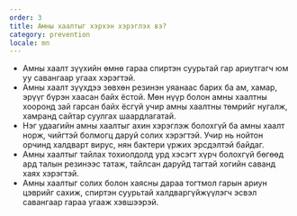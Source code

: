 ```yaml
---
order: 3
title: Амны хаалтыг хэрхэн хэрэглэх вэ?
category: prevention
locale: mn
---
```


- Амны хаалт зүүхийн өмнө гараа спиртэн суурьтай гар ариутгагч юм уу савангаар угаах хэрэгтэй.
- Амны хаалт  зүүхдээ зөвхөн резинэн уяанаас барих ба ам, хамар, эрүүг бүрэн хаасан байх ёстой. Мөн нүүр болон амны хаалтны хооронд зай гарсан байх ёсгүй учир амны хаалтны төмрийг нугалж, хамранд сайтар суулгах шаардлагатай.
- Нэг удаагийн амны хаалтыг ахин хэрэглэж болохгүй ба амны хаалт норж, чийгтэй болмогц даруй солих хэрэгтэй. Учир нь нойтон орчинд халдварт вирус, нян бактери үржих эрсдэлтэй байдаг.
- Амны хаалтыг тайлах тохиолдолд урд хэсэгт хүрч болохгүй бөгөөд ард талын резинээс татаж, тайлсан даруйд тагтай хогийн саванд хаях хэрэгтэй.
- Амны хаалтыг солих болон хаясны дараа тогтмол гарын ариун цэврийг сахиж, спиртэн суурьтай халдваргүйжүүлэгч эсвэл савангаар гараа угааж хэвшээрэй. 
